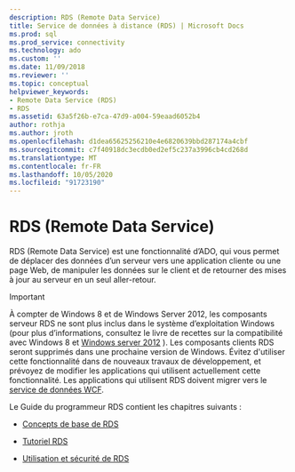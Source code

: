 ```yaml
---
description: RDS (Remote Data Service)
title: Service de données à distance (RDS) | Microsoft Docs
ms.prod: sql
ms.prod_service: connectivity
ms.technology: ado
ms.custom: ''
ms.date: 11/09/2018
ms.reviewer: ''
ms.topic: conceptual
helpviewer_keywords:
- Remote Data Service (RDS)
- RDS
ms.assetid: 63a5f26b-e7ca-47d9-a004-59eaad6052b4
author: rothja
ms.author: jroth
ms.openlocfilehash: d1dea65625256210e4e6820639bbd287174a4cbf
ms.sourcegitcommit: c7f40918dc3ecdb0ed2ef5c237a3996cb4cd268d
ms.translationtype: MT
ms.contentlocale: fr-FR
ms.lasthandoff: 10/05/2020
ms.locfileid: "91723190"
---
```

# <a name="remote-data-service-rds"></a>RDS (Remote Data Service)
RDS (Remote Data Service) est une fonctionnalité d’ADO, qui vous permet de déplacer des données d’un serveur vers une application cliente ou une page Web, de manipuler les données sur le client et de retourner des mises à jour au serveur en un seul aller-retour.  
  
> [!IMPORTANT]
>  À compter de Windows 8 et de Windows Server 2012, les composants serveur RDS ne sont plus inclus dans le système d’exploitation Windows (pour plus d’informations, consultez le livre de recettes sur la compatibilité avec Windows 8 et [Windows server 2012](https://www.microsoft.com/download/details.aspx?id=27416) ). Les composants clients RDS seront supprimés dans une prochaine version de Windows. Évitez d'utiliser cette fonctionnalité dans de nouveaux travaux de développement, et prévoyez de modifier les applications qui utilisent actuellement cette fonctionnalité. Les applications qui utilisent RDS doivent migrer vers le [service de données WCF](/dotnet/framework/wcf/).  
  
 Le Guide du programmeur RDS contient les chapitres suivants :  
  
-   [Concepts de base de RDS](./rds-fundamentals.md)  
  
-   [Tutoriel RDS](./rds-tutorial.md)  
  
-   [Utilisation et sécurité de RDS](./rds-usage-and-security.md)